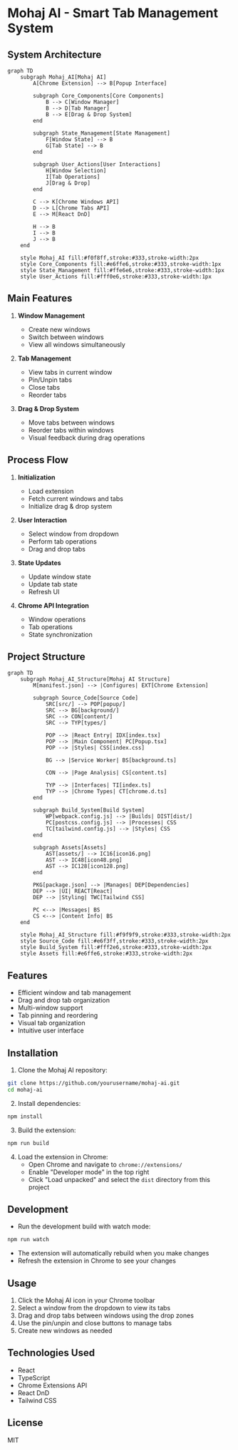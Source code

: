 # Mohaj AI - Smart Tab Management System

## System Architecture

```mermaid
graph TD
    subgraph Mohaj_AI[Mohaj AI]
        A[Chrome Extension] --> B[Popup Interface]
        
        subgraph Core_Components[Core Components]
            B --> C[Window Manager]
            B --> D[Tab Manager]
            B --> E[Drag & Drop System]
        end

        subgraph State_Management[State Management]
            F[Window State] --> B
            G[Tab State] --> B
        end

        subgraph User_Actions[User Interactions]
            H[Window Selection]
            I[Tab Operations]
            J[Drag & Drop]
        end

        C --> K[Chrome Windows API]
        D --> L[Chrome Tabs API]
        E --> M[React DnD]

        H --> B
        I --> B
        J --> B
    end

    style Mohaj_AI fill:#f0f8ff,stroke:#333,stroke-width:2px
    style Core_Components fill:#e6ffe6,stroke:#333,stroke-width:1px
    style State_Management fill:#ffe6e6,stroke:#333,stroke-width:1px
    style User_Actions fill:#fff0e6,stroke:#333,stroke-width:1px
```

## Main Features

1. **Window Management**
   - Create new windows
   - Switch between windows
   - View all windows simultaneously

2. **Tab Management**
   - View tabs in current window
   - Pin/Unpin tabs
   - Close tabs
   - Reorder tabs

3. **Drag & Drop System**
   - Move tabs between windows
   - Reorder tabs within windows
   - Visual feedback during drag operations

## Process Flow

1. **Initialization**
   - Load extension
   - Fetch current windows and tabs
   - Initialize drag & drop system

2. **User Interaction**
   - Select window from dropdown
   - Perform tab operations
   - Drag and drop tabs

3. **State Updates**
   - Update window state
   - Update tab state
   - Refresh UI

4. **Chrome API Integration**
   - Window operations
   - Tab operations
   - State synchronization

## Project Structure

```mermaid
graph TD
    subgraph Mohaj_AI_Structure[Mohaj AI Structure]
        M[manifest.json] --> |Configures| EXT[Chrome Extension]
        
        subgraph Source_Code[Source Code]
            SRC[src/] --> POP[popup/]
            SRC --> BG[background/]
            SRC --> CON[content/]
            SRC --> TYP[types/]

            POP --> |React Entry| IDX[index.tsx]
            POP --> |Main Component| PC[Popup.tsx]
            POP --> |Styles| CSS[index.css]
            
            BG --> |Service Worker| BS[background.ts]
            
            CON --> |Page Analysis| CS[content.ts]
            
            TYP --> |Interfaces| TI[index.ts]
            TYP --> |Chrome Types| CT[chrome.d.ts]
        end

        subgraph Build_System[Build System]
            WP[webpack.config.js] --> |Builds| DIST[dist/]
            PC[postcss.config.js] --> |Processes| CSS
            TC[tailwind.config.js] --> |Styles| CSS
        end

        subgraph Assets[Assets]
            AST[assets/] --> IC16[icon16.png]
            AST --> IC48[icon48.png]
            AST --> IC128[icon128.png]
        end

        PKG[package.json] --> |Manages| DEP[Dependencies]
        DEP --> |UI| REACT[React]
        DEP --> |Styling| TWC[Tailwind CSS]

        PC <--> |Messages| BS
        CS <--> |Content Info| BS
    end

    style Mohaj_AI_Structure fill:#f9f9f9,stroke:#333,stroke-width:2px
    style Source_Code fill:#e6f3ff,stroke:#333,stroke-width:2px
    style Build_System fill:#fff2e6,stroke:#333,stroke-width:2px
    style Assets fill:#e6ffe6,stroke:#333,stroke-width:2px
```

## Features

- Efficient window and tab management
- Drag and drop tab organization
- Multi-window support
- Tab pinning and reordering
- Visual tab organization
- Intuitive user interface

## Installation

1. Clone the Mohaj AI repository:
```bash
git clone https://github.com/yourusername/mohaj-ai.git
cd mohaj-ai
```

2. Install dependencies:
```bash
npm install
```

3. Build the extension:
```bash
npm run build
```

4. Load the extension in Chrome:
   - Open Chrome and navigate to `chrome://extensions/`
   - Enable "Developer mode" in the top right
   - Click "Load unpacked" and select the `dist` directory from this project

## Development

- Run the development build with watch mode:
```bash
npm run watch
```

- The extension will automatically rebuild when you make changes
- Refresh the extension in Chrome to see your changes

## Usage

1. Click the Mohaj AI icon in your Chrome toolbar
2. Select a window from the dropdown to view its tabs
3. Drag and drop tabs between windows using the drop zones
4. Use the pin/unpin and close buttons to manage tabs
5. Create new windows as needed

## Technologies Used

- React
- TypeScript
- Chrome Extensions API
- React DnD
- Tailwind CSS

## License

MIT